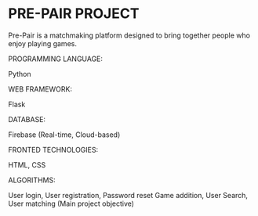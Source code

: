 # PRE-PAIR PROJECT
  Pre-Pair is a matchmaking platform designed to bring together people who enjoy playing games.

PROGRAMMING LANGUAGE:  

Python

WEB FRAMEWORK: 
 
 Flask

DATABASE:

 Firebase (Real-time, Cloud-based)

FRONTED TECHNOLOGIES:

 HTML,
 CSS

ALGORITHMS:

 User login,
 User registration,
 Password reset
 Game addition,
 User Search,
 User matching (Main project objective)

